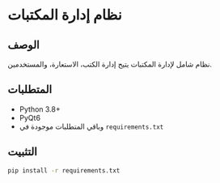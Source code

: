# نظام إدارة المكتبات

## الوصف
نظام شامل لإدارة المكتبات يتيح إدارة الكتب، الاستعارة، والمستخدمين.

## المتطلبات
- Python 3.8+
- PyQt6
- وباقي المتطلبات موجودة في `requirements.txt`

## التثبيت
```bash
pip install -r requirements.txt